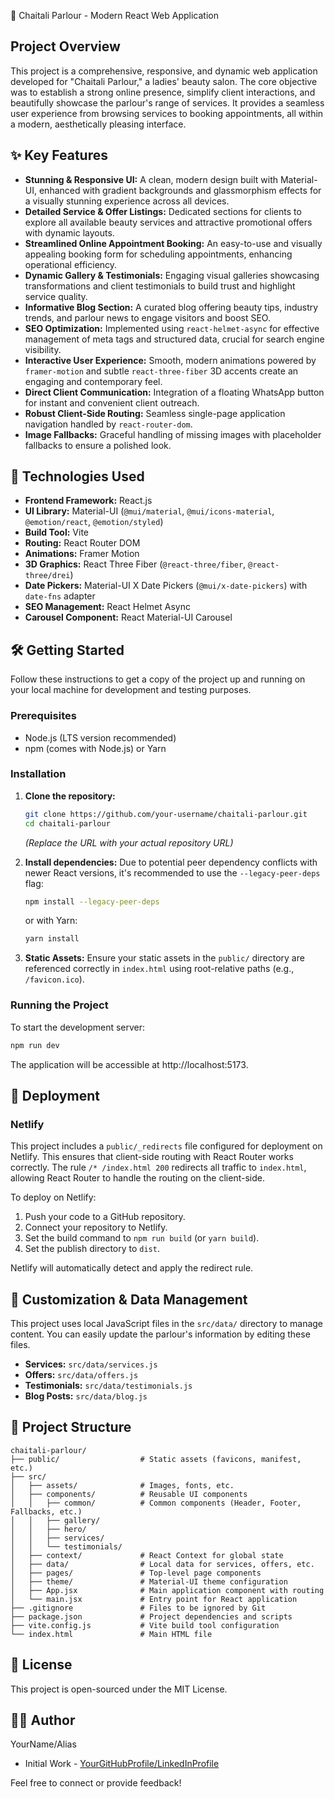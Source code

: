🌸 Chaitali Parlour - Modern React Web Application

## Project Overview

This project is a comprehensive, responsive, and dynamic web application developed for "Chaitali Parlour," a ladies' beauty salon. The core objective was to establish a strong online presence, simplify client interactions, and beautifully showcase the parlour's range of services. It provides a seamless user experience from browsing services to booking appointments, all within a modern, aesthetically pleasing interface.

## ✨ Key Features

*   **Stunning & Responsive UI:** A clean, modern design built with Material-UI, enhanced with gradient backgrounds and glassmorphism effects for a visually stunning experience across all devices.
*   **Detailed Service & Offer Listings:** Dedicated sections for clients to explore all available beauty services and attractive promotional offers with dynamic layouts.
*   **Streamlined Online Appointment Booking:** An easy-to-use and visually appealing booking form for scheduling appointments, enhancing operational efficiency.
*   **Dynamic Gallery & Testimonials:** Engaging visual galleries showcasing transformations and client testimonials to build trust and highlight service quality.
*   **Informative Blog Section:** A curated blog offering beauty tips, industry trends, and parlour news to engage visitors and boost SEO.
*   **SEO Optimization:** Implemented using `react-helmet-async` for effective management of meta tags and structured data, crucial for search engine visibility.
*   **Interactive User Experience:** Smooth, modern animations powered by `framer-motion` and subtle `react-three-fiber` 3D accents create an engaging and contemporary feel.
*   **Direct Client Communication:** Integration of a floating WhatsApp button for instant and convenient client outreach.
*   **Robust Client-Side Routing:** Seamless single-page application navigation handled by `react-router-dom`.
*   **Image Fallbacks:** Graceful handling of missing images with placeholder fallbacks to ensure a polished look.

## 🚀 Technologies Used

*   **Frontend Framework:** React.js
*   **UI Library:** Material-UI (`@mui/material`, `@mui/icons-material`, `@emotion/react`, `@emotion/styled`)
*   **Build Tool:** Vite
*   **Routing:** React Router DOM
*   **Animations:** Framer Motion
*   **3D Graphics:** React Three Fiber (`@react-three/fiber`, `@react-three/drei`)
*   **Date Pickers:** Material-UI X Date Pickers (`@mui/x-date-pickers`) with `date-fns` adapter
*   **SEO Management:** React Helmet Async
*   **Carousel Component:** React Material-UI Carousel

## 🛠️ Getting Started

Follow these instructions to get a copy of the project up and running on your local machine for development and testing purposes.

### Prerequisites

*   Node.js (LTS version recommended)
*   npm (comes with Node.js) or Yarn

### Installation

1.  **Clone the repository:**
    ```sh
    git clone https://github.com/your-username/chaitali-parlour.git
    cd chaitali-parlour
    ```
    *(Replace the URL with your actual repository URL)*

2.  **Install dependencies:**
    Due to potential peer dependency conflicts with newer React versions, it's recommended to use the `--legacy-peer-deps` flag:
    ```sh
    npm install --legacy-peer-deps
    ```
    or with Yarn:
    ```sh
    yarn install
    ```

3.  **Static Assets:**
    Ensure your static assets in the `public/` directory are referenced correctly in `index.html` using root-relative paths (e.g., `/favicon.ico`).

### Running the Project

To start the development server:

```sh
npm run dev
```

The application will be accessible at http://localhost:5173.

## 🚀 Deployment

### Netlify

This project includes a `public/_redirects` file configured for deployment on Netlify. This ensures that client-side routing with React Router works correctly. The rule `/* /index.html 200` redirects all traffic to `index.html`, allowing React Router to handle the routing on the client-side.

To deploy on Netlify:

1.  Push your code to a GitHub repository.
2.  Connect your repository to Netlify.
3.  Set the build command to `npm run build` (or `yarn build`).
4.  Set the publish directory to `dist`.

Netlify will automatically detect and apply the redirect rule.

## 🎨 Customization & Data Management

This project uses local JavaScript files in the `src/data/` directory to manage content. You can easily update the parlour's information by editing these files.

*   **Services:** `src/data/services.js`
*   **Offers:** `src/data/offers.js`
*   **Testimonials:** `src/data/testimonials.js`
*   **Blog Posts:** `src/data/blog.js`

## 📂 Project Structure

```
chaitali-parlour/
├── public/                  # Static assets (favicons, manifest, etc.)
├── src/
│   ├── assets/              # Images, fonts, etc.
│   ├── components/          # Reusable UI components
│   │   ├── common/          # Common components (Header, Footer, Fallbacks, etc.)
│   │   ├── gallery/
│   │   ├── hero/
│   │   ├── services/
│   │   └── testimonials/
│   ├── context/             # React Context for global state
│   ├── data/                # Local data for services, offers, etc.
│   ├── pages/               # Top-level page components
│   ├── theme/               # Material-UI theme configuration
│   ├── App.jsx              # Main application component with routing
│   └── main.jsx             # Entry point for React application
├── .gitignore               # Files to be ignored by Git
├── package.json             # Project dependencies and scripts
├── vite.config.js           # Vite build tool configuration
└── index.html               # Main HTML file
```

## 📄 License

This project is open-sourced under the MIT License.

## 🧑‍💻 Author

YourName/Alias

*   Initial Work - [YourGitHubProfile/LinkedInProfile](https://github.com/your-username)

Feel free to connect or provide feedback!
